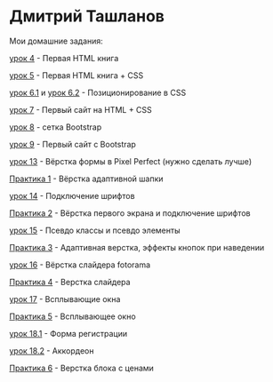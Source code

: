 # Дмитрий Ташланов
Мои домашние задания:

[урок 4](https://DmitryVT.github.io/lesson_4/ "Первая HTML книга") - Первая HTML книга

[урок 5](https://DmitryVT.github.io/lesson_5/ "Первая HTML книга + CSS") - Первая HTML книга + CSS

[урок 6.1](https://DmitryVT.github.io/lesson_6.1/ "CSS") и [урок 6.2](DmitryVT.github.io/lesson_6.2/ "CSS") - Позиционирование в CSS

[урок 7](https://DmitryVT.github.io/lesson_7/src/ "Первый сайт на HTML + CSS") - Первый сайт на HTML + CSS

[урок 8](https://DmitryVT.github.io/lesson_8/ "сетка Bootstrap") - сетка Bootstrap

[урок 9](https://DmitryVT.github.io/lesson_9/ "Первый сайт с Bootstrap") - Первый сайт с Bootstrap

[урок 13](https://DmitryVT.github.io/lesson_13/ "Pixel Perfect") - Вёрстка формы в Pixel Perfect (нужно сделать лучше)

[Практика 1](https://DmitryVT.github.io/practic_1/src/ "Header") - Вёрстка адаптивной шапки

[урок 14](https://DmitryVT.github.io/lesson_14/ "Подключение шрифтов") - Подключение шрифтов

[Практика 2](https://DmitryVT.github.io/practic_2/src/ "Main") - Вёрстка первого экрана и подключение шрифтов

[урок 15](https://DmitryVT.github.io/lesson_15/ "Псевдо классы и псевдо элементы") - Псевдо классы и псевдо элементы

[Практика 3](https://DmitryVT.github.io/practic_3/src/ "Адаптивная верстка, эффекты кнопок при наведении") - Адаптивная верстка, эффекты кнопок при наведении

[урок 16](https://DmitryVT.github.io/lesson_16/ "Слайдер") - Вёрстка слайдера fotorama

[Практика 4](https://DmitryVT.github.io/practic_4/src/ "Верстка слайдера") - Верстка слайдера

[урок 17](https://dmitryvt.github.io/lesson_17/src/ "Всплывающие окна") - Всплывающие окна

[Практика 5](https://DmitryVT.github.io/practic_5/src/ "Всплывающее окно") - Всплывающее окно

[урок 18.1](https://dmitryvt.github.io/lesson_18_1/src/ "Табы") - Форма регистрации 

[урок 18.2](https://dmitryvt.github.io/lesson_18_2/src/ "Аккордеон") - Аккордеон

[Практика 6](https://DmitryVT.github.io/practic_6/src/ "Верстка блока с ценами") - Верстка блока с ценами

